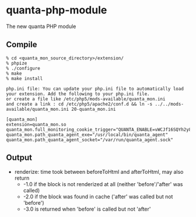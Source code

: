 # quanta-php-module
The new quanta PHP module

## Compile
```
% cd <quanta_mon_source_directory>/extension/
% phpize
% ./configure
% make
% make install

php.ini file: You can update your php.ini file to automatically load your extension. Add the following to your php.ini file.
or create a file like /etc/php5/mods-available/quanta_mon.ini
and create a link : cd /etc/php5/apache2/conf.d && ln -s ../../mods-available/quanta_mon.ini 20-quanta_mon.ini
``` 

``` 
[quanta_mon]
extension=quanta_mon.so
quanta_mon.full_monitoring_cookie_trigger="QUANTA_ENABLE=vWCJf16SQYh2y8BNx"
quanta_mon.path_quanta_agent_exe="/usr/local/bin/quanta_agent"
quanta_mon.path_quanta_agent_socket="/var/run/quanta_agent.sock"

```

## Output
* renderize: time took between beforeToHtml and afterToHtml, may also return
  * -1.0 if the block is not renderized at all (neither 'before'/'after' was called)
  * -2.0 if the block was found in cache ('after' was called but not 'before')
  * -3.0 is returned when 'before' is called but not 'after'


